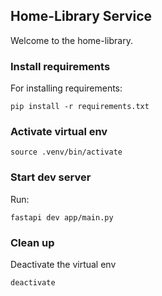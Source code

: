 ## Home-Library Service

Welcome to the home-library.

### Install requirements
For installing requirements:
```
pip install -r requirements.txt
```

### Activate virtual env
```
source .venv/bin/activate
```

### Start dev server
Run:

```
fastapi dev app/main.py
```

### Clean up
Deactivate the virtual env
```
deactivate
```
